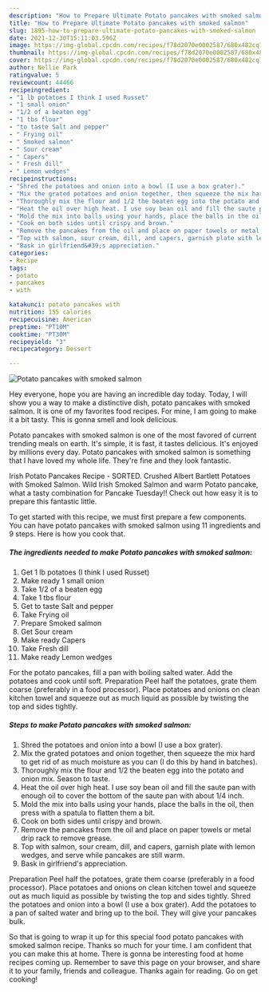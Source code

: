 ```yaml
---
description: "How to Prepare Ultimate Potato pancakes with smoked salmon"
title: "How to Prepare Ultimate Potato pancakes with smoked salmon"
slug: 1895-how-to-prepare-ultimate-potato-pancakes-with-smoked-salmon
date: 2021-12-30T15:11:03.596Z
image: https://img-global.cpcdn.com/recipes/f78d2070e0002587/680x482cq70/potato-pancakes-with-smoked-salmon-recipe-main-photo.jpg
thumbnail: https://img-global.cpcdn.com/recipes/f78d2070e0002587/680x482cq70/potato-pancakes-with-smoked-salmon-recipe-main-photo.jpg
cover: https://img-global.cpcdn.com/recipes/f78d2070e0002587/680x482cq70/potato-pancakes-with-smoked-salmon-recipe-main-photo.jpg
author: Nellie Park
ratingvalue: 5
reviewcount: 44466
recipeingredient:
- "1 lb potatoes I think I used Russet"
- "1 small onion"
- "1/2 of a beaten egg"
- "1 tbs flour"
- "to taste Salt and pepper"
- " Frying oil"
- " Smoked salmon"
- " Sour cream"
- " Capers"
- " Fresh dill"
- " Lemon wedges"
recipeinstructions:
- "Shred the potatoes and onion into a bowl (I use a box grater)."
- "Mix the grated potatoes and onion together, then squeeze the mix hard to get rid of as much moisture as you can (I do this by hand in batches)."
- "Thoroughly mix the flour and 1/2 the beaten egg into the potato and onion mix. Season to taste."
- "Heat the oil over high heat. I use soy bean oil and fill the saute pan with enough oil to cover the bottom of the saute pan with about 1/4 inch."
- "Mold the mix into balls using your hands, place the balls in the oil, then press with a spatula to flatten them a bit."
- "Cook on both sides until crispy and brown."
- "Remove the pancakes from the oil and place on paper towels or metal drip rack to remove grease."
- "Top with salmon, sour cream, dill, and capers, garnish plate with lemon wedges, and serve while pancakes are still warm."
- "Bask in girlfriend&#39;s appreciation."
categories:
- Recipe
tags:
- potato
- pancakes
- with

katakunci: potato pancakes with 
nutrition: 155 calories
recipecuisine: American
preptime: "PT10M"
cooktime: "PT30M"
recipeyield: "3"
recipecategory: Dessert

---
```



![Potato pancakes with smoked salmon](https://img-global.cpcdn.com/recipes/f78d2070e0002587/680x482cq70/potato-pancakes-with-smoked-salmon-recipe-main-photo.jpg)

Hey everyone, hope you are having an incredible day today. Today, I will show you a way to make a distinctive dish, potato pancakes with smoked salmon. It is one of my favorites food recipes. For mine, I am going to make it a bit tasty. This is gonna smell and look delicious.

Potato pancakes with smoked salmon is one of the most favored of current trending meals on earth. It's simple, it is fast, it tastes delicious. It's enjoyed by millions every day. Potato pancakes with smoked salmon is something that I have loved my whole life. They're fine and they look fantastic.

Irish Potato Pancakes Recipe - SORTED. Crushed Albert Bartlett Potatoes with Smoked Salmon. Wild Irish Smoked Salmon and warm Potato pancake, what a tasty combination for Pancake Tuesday!! Check out how easy it is to prepare this fantastic little.


To get started with this recipe, we must first prepare a few components. You can have potato pancakes with smoked salmon using 11 ingredients and 9 steps. Here is how you cook that.

<!--inarticleads1-->

##### The ingredients needed to make Potato pancakes with smoked salmon:

1. Get 1 lb potatoes (I think I used Russet)
1. Make ready 1 small onion
1. Take 1/2 of a beaten egg
1. Take 1 tbs flour
1. Get to taste Salt and pepper
1. Take  Frying oil
1. Prepare  Smoked salmon
1. Get  Sour cream
1. Make ready  Capers
1. Take  Fresh dill
1. Make ready  Lemon wedges


For the potato pancakes, fill a pan with boiling salted water. Add the potatoes and cook until soft. Preparation Peel half the potatoes, grate them coarse (preferably in a food processor). Place potatoes and onions on clean kitchen towel and squeeze out as much liquid as possible by twisting the top and sides tightly. 

<!--inarticleads2-->

##### Steps to make Potato pancakes with smoked salmon:

1. Shred the potatoes and onion into a bowl (I use a box grater).
1. Mix the grated potatoes and onion together, then squeeze the mix hard to get rid of as much moisture as you can (I do this by hand in batches).
1. Thoroughly mix the flour and 1/2 the beaten egg into the potato and onion mix. Season to taste.
1. Heat the oil over high heat. I use soy bean oil and fill the saute pan with enough oil to cover the bottom of the saute pan with about 1/4 inch.
1. Mold the mix into balls using your hands, place the balls in the oil, then press with a spatula to flatten them a bit.
1. Cook on both sides until crispy and brown.
1. Remove the pancakes from the oil and place on paper towels or metal drip rack to remove grease.
1. Top with salmon, sour cream, dill, and capers, garnish plate with lemon wedges, and serve while pancakes are still warm.
1. Bask in girlfriend&#39;s appreciation.


Preparation Peel half the potatoes, grate them coarse (preferably in a food processor). Place potatoes and onions on clean kitchen towel and squeeze out as much liquid as possible by twisting the top and sides tightly. Shred the potatoes and onion into a bowl (I use a box grater). Add the potatoes to a pan of salted water and bring up to the boil. They will give your pancakes bulk. 

So that is going to wrap it up for this special food potato pancakes with smoked salmon recipe. Thanks so much for your time. I am confident that you can make this at home. There is gonna be interesting food at home recipes coming up. Remember to save this page on your browser, and share it to your family, friends and colleague. Thanks again for reading. Go on get cooking!
